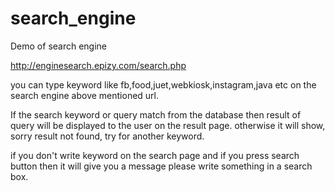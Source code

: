 # search_engine
Demo of search engine


http://enginesearch.epizy.com/search.php

you can type keyword like fb,food,juet,webkiosk,instagram,java etc on the search engine above mentioned url.

If the search keyword or query match from the database then result of query will be displayed to the user on the result page.
otherwise it will show, sorry result not found, try for another keyword.

if you don't write keyword on the search page and if you press search button then it will give you a message please write something in a search box.
